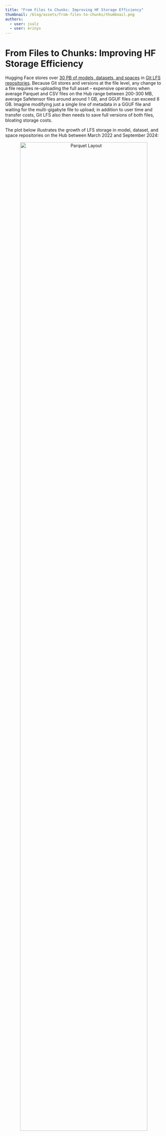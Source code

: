```yaml
---
title: "From Files to Chunks: Improving HF Storage Efficiency"
thumbnail: /blog/assets/from-files-to-chunks/thumbnail.png
authors:
  - user: jsulz
  - user: erinys
---
```


# From Files to Chunks: Improving HF Storage Efficiency

Hugging Face stores over [30 PB of models, datasets, and spaces](https://huggingface.co/spaces/xet-team/lfs-analysis) in [Git LFS repositories](https://huggingface.co/docs/hub/en/repositories-getting-started#requirements). Because Git stores and versions at the file level, any change to a file requires re-uploading the full asset – expensive operations when average Parquet and CSV files on the Hub range between 200-300 MB, average Safetensor files around around 1 GB, and GGUF files can exceed 8 GB. Imagine modifying just a single line of metadata in a GGUF file and waiting for the multi-gigabyte file to upload; in addition to user time and transfer costs, Git LFS also then needs to save full versions of both files, bloating storage costs.

The plot below illustrates the growth of LFS storage in model, dataset, and space repositories on the Hub between March 2022 and September 2024:

<p align="center">
    <img src="https://huggingface.co/datasets/huggingface/documentation-images/resolve/main/blog/from-files-to-chunks/lfs-analysis-min.png" alt="Parquet Layout" width=90%>
</p>

Hugging Face's Xet team is taking a different approach to storage by storing files as chunks. By only transferring modified chunks, we can dramatically improve both storage efficiency and iteration speed while ensuring reliable access to evolving datasets and models. Here’s how it works.

## Content-Defined Chunking Foundations

The method that we use to chunk files is called content-defined chunking (CDC). Instead of treating a file as an indivisible unit, CDC breaks files down into variable-sized chunks, using the data to define boundaries. To compute the chunks, we apply a [rolling hash algorithm](https://en.wikipedia.org/wiki/Rolling_hash) that scans the file’s byte sequence.

Consider a file with the contents:

```bash
transformerstransformerstransformers
```

We’re using text for illustration, but this could be any sequence of bytes.

A rolling hash algorithm computes a hash over a sliding window of data. In this case, with a window of length 4 the hash would be computed first over `tran`, then `rans`, then `ansf` and so on until the end of the file.

Chunk boundaries are determined when a hash satisfies a predefined condition, such as:

```
hash(data) % 2^12 == 0
```

If the sequence `mers` produces a hash that meets this condition, the file will be split into three chunks:

```bash
transformers | transformers | transformers
```

The content of these chunks is hashed to create mapping between chunk hash and bytes and will eventually be stored in a content-addressed store (CAS). Since all three chunks are identical, we only store one chunk in the CAS for built-in deduplication. 🪄

## Insertions and Deletions

When the contents of a file change, CDC allows for fine-grained updates that make it robust to handling insertions and deletions. Let’s modify the file by inserting `super`, making the new file contents:

```bash
transformerstransformerssupertransformers
```

After applying the rolling hash again with the same boundary condition, the new chunks look like this:

```bash
 transformers | transformers | supertransformers
```

We do not need to save chunks we have seen before; they are already stored. However, `supertransformers` is a new chunk. Thus, the only cost of saving the updated version of this file is uploading and storing one new chunk.

To validate this optimization in the real world, we benchmarked our previous implementation of CDC-backed storage at XetHub against Git LFS and found a consistent 50% improvement in storage and transfer performance across three iterative development use cases. One example was the [CORD-19 dataset](https://ai2-semanticscholar-cord-19.s3-us-west-2.amazonaws.com/historical_releases.html), a collection of COVID-19 research papers curated between 2020 and 2022 with 50 incremental updates. The comparison between Xet-backed and Git LFS-backed repositories is summarized below:

| Metric                | Git LFS-backed Repository | Xet-backed Repository |
| --------------------- | ------------------------- | --------------------- |
| Average Download Time | 51 minutes                | 19 minutes            |
| Average Upload Time   | 47 minutes                | 24 minutes            |
| Storage Used          | 8.9 GB                    | 3.52 GB               |

By only transferring and saving modified chunks, the Xet-backed repository using CDC (alongside various techniques to improve compression and streamline network requests) showed significantly faster upload/download times and drastically cut the amount of storage required to capture all versions of the dataset. Curious to learn more? Read the [full benchmark](https://xethub.com/blog/benchmarking-the-modern-development-experience).

## What CDC means for the Hub

How would CDC work on the types of files stored on Hugging Face Hub? We threw together a simple [deduplication estimator](https://github.com/huggingface/dedupe_estimator) to visualize the potential storage savings of applying CDC to a collection of files. Running this tool on two versions of the `model.safetensors` file in [openai-community/gpt2](https://huggingface.co/openai-community/gpt2) uploaded over the course of the repository's commit history returned the following result:

<p align="center">
    <img src="https://huggingface.co/datasets/huggingface/documentation-images/resolve/main/blog/from-files-to-chunks/safetensors_dedupe_image.png" alt="Parquet Layout" width=40%>
</p>

The greenness reflects significant overlap between the two versions, and thus an opportunity to deduplicate both within each file and across the versions.

|           | Git LFS Storage Required | Xet-backed Storage Required |
| --------- | ------------------------ | --------------------------- |
| Version 1 | 664 MB                   | 509 MB                      |
| Version 2 | 548 MB                   | 136 MB                      |
| Total     | 1.2 GB                   | 645 MB                      |

In this case, using our Xet-based storage backend would save considerable upload/download time for the second version, as well as reduce the total storage footprint by 53%. With compression, we estimate an additional 10% of savings.

Our initial research into repositories across the Hub shows positive results for some fine-tuned models and many model checkpoints. Fine-tuned models modify only a subset of parameters, so most of the model remains unchanged across versions, making them a great candidate for deduplication. Model checkpoints, which capture incremental training states, are also good targets as changes between checkpoints are often minimal. Both show deduplication ratios in the range of 30-85%. PyTorch model checkpoints make up around 200 TB of total storage on the Hub. At 50% deduplication, we would save up to 100 TB of storage immediately and roughly 7-8 TB monthly going forward.

Beyond reducing storage costs, chunk-level deduplication also improves upload/download speeds, as only the modified chunks are transferred. This is a great benefit to teams working with multiple versions of models or datasets as it minimizes user and machine waiting time.

Our team is currently working through our POC of Xet-backed storage for the Hub and hope to roll out some Xet-backed repositories in early 2025. [Follow us](https://huggingface.co/xet-team) to learn more as we share our learnings on future topics like scaling CDC across globally distributed repositories, balancing network performance, privacy boundaries, and parallelizing our chunking algorithm.
